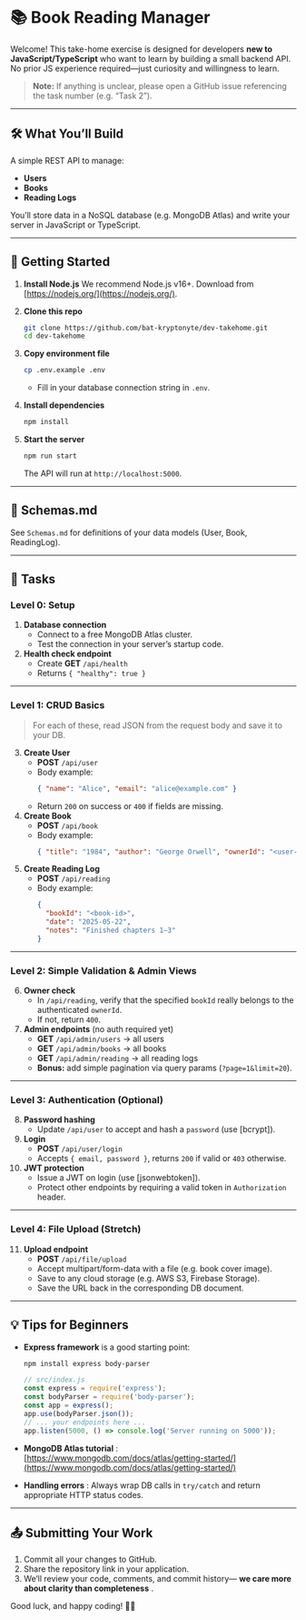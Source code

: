 
# 📚 Book Reading Manager 

Welcome! This take-home exercise is designed for developers **new to JavaScript/TypeScript** who want to learn by building a small backend API. No prior JS experience required—just curiosity and willingness to learn.

> **Note:** If anything is unclear, please open a GitHub issue referencing the task number (e.g. “Task 2”).

---

## 🛠 What You’ll Build

A simple REST API to manage:

* **Users**
* **Books**
* **Reading Logs**

You’ll store data in a NoSQL database (e.g. MongoDB Atlas) and write your server in JavaScript or TypeScript.

---

## 🚀 Getting Started

1. **Install Node.js**
   We recommend Node.js v16+. Download from [https://nodejs.org/](https://nodejs.org/).
2. **Clone this repo**

   ```bash
   git clone https://github.com/bat-kryptonyte/dev-takehome.git
   cd dev-takehome
   ```
3. **Copy environment file**

   ```bash
   cp .env.example .env
   ```

   * Fill in your database connection string in `.env`.
4. **Install dependencies**

   ```bash
   npm install
   ```
5. **Start the server**

   ```bash
   npm run start
   ```

   The API will run at `http://localhost:5000`.

---

## 📄 Schemas.md

See `Schemas.md` for definitions of your data models (User, Book, ReadingLog).

---

## 🎯 Tasks

### Level 0: Setup

1. **Database connection**
   * Connect to a free MongoDB Atlas cluster.
   * Test the connection in your server’s startup code.
2. **Health check endpoint**
   * Create **GET** `/api/health`
   * Returns `{ "healthy": true }`

---

### Level 1: CRUD Basics

> For each of these, read JSON from the request body and save it to your DB.

3. **Create User**
   * **POST** `/api/user`
   * Body example:
     ```json
     { "name": "Alice", "email": "alice@example.com" }
     ```
   * Return `200` on success or `400` if fields are missing.
4. **Create Book**
   * **POST** `/api/book`
   * Body example:
     ```json
     { "title": "1984", "author": "George Orwell", "ownerId": "<user-id>" }
     ```
5. **Create Reading Log**
   * **POST** `/api/reading`
   * Body example:
     ```json
     {
       "bookId": "<book-id>",
       "date": "2025-05-22",
       "notes": "Finished chapters 1–3"
     }
     ```

---

### Level 2: Simple Validation & Admin Views

6. **Owner check**
   * In `/api/reading`, verify that the specified `bookId` really belongs to the authenticated `ownerId`.
   * If not, return `400`.
7. **Admin endpoints** (no auth required yet)
   * **GET** `/api/admin/users` → all users
   * **GET** `/api/admin/books` → all books
   * **GET** `/api/admin/reading` → all reading logs
   * **Bonus:** add simple pagination via query params (`?page=1&limit=20`).

---

### Level 3: Authentication (Optional)

8. **Password hashing**
   * Update `/api/user` to accept and hash a `password` (use [bcrypt]).
9. **Login**
   * **POST** `/api/user/login`
   * Accepts `{ email, password }`, returns `200` if valid or `403` otherwise.
10. **JWT protection**
    * Issue a JWT on login (use [jsonwebtoken]).
    * Protect other endpoints by requiring a valid token in `Authorization` header.

---

### Level 4: File Upload (Stretch)

11. **Upload endpoint**
    * **POST** `/api/file/upload`
    * Accept multipart/form-data with a file (e.g. book cover image).
    * Save to any cloud storage (e.g. AWS S3, Firebase Storage).
    * Save the URL back in the corresponding DB document.

---

## 💡 Tips for Beginners

* **Express framework** is a good starting point:

  ```bash
  npm install express body-parser
  ```

  ```js
  // src/index.js
  const express = require('express');
  const bodyParser = require('body-parser');
  const app = express();
  app.use(bodyParser.json());
  // ... your endpoints here ...
  app.listen(5000, () => console.log('Server running on 5000'));
  ```
* **MongoDB Atlas tutorial** : [https://www.mongodb.com/docs/atlas/getting-started/](https://www.mongodb.com/docs/atlas/getting-started/)
* **Handling errors** : Always wrap DB calls in `try/catch` and return appropriate HTTP status codes.

---

## 📤 Submitting Your Work

1. Commit all your changes to GitHub.
2. Share the repository link in your application.
3. We’ll review your code, comments, and commit history— **we care more about clarity than completeness** .

Good luck, and happy coding! 📖🚀
